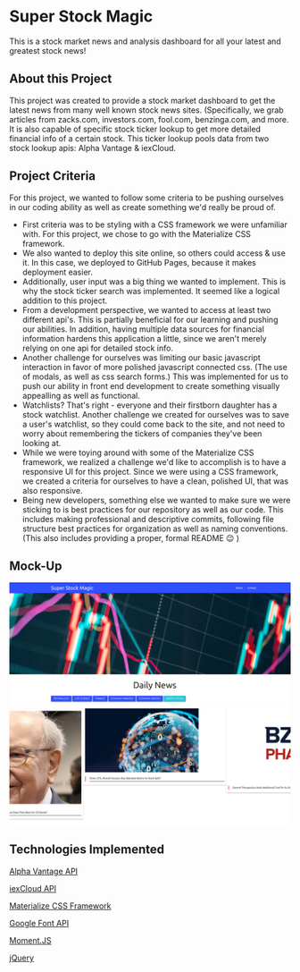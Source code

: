 # **Super Stock Magic**
This is a stock market news and analysis dashboard for all your latest and greatest stock news!

## **About this Project**
This project was created to provide a stock market dashboard to get the latest news from many well known stock news sites. (Specifically, we grab articles from zacks.com, investors.com, fool.com, benzinga.com, and more. It is also capable of specific stock ticker lookup to get more detailed financial info of a certain stock. This ticker lookup pools data from two stock lookup apis: Alpha Vantage & iexCloud.

## **Project Criteria**
For this project, we wanted to follow some criteria to be pushing ourselves in our coding ability as well as create something we'd really be proud of.

- First criteria was to be styling with a CSS framework we were unfamiliar with. For this project, we chose to go with the Materialize CSS framework.
- We also wanted to deploy this site online, so others could access & use it. In this case, we deployed to GitHub Pages, because it makes deployment easier.
- Additionally, user input was a big thing we wanted to implement. This is why the stock ticker search was implemented. It seemed like a logical addition to this project.
- From a development perspective, we wanted to access at least two different api's. This is partially beneficial for our learning and pushing our abilities. In addition, having multiple data sources for financial information hardens this application a little, since we aren't merely relying on one api for detailed stock info.
- Another challenge for ourselves was limiting our basic javascript interaction in favor of more polished javascript connected css. (The use of modals, as well as css search forms.) This was implemented for us to push our ability in front end development to create something visually appealling as well as functional.
- Watchlists? That's right - everyone and their firstborn daughter has a stock watchlist. Another challenge we created for ourselves was to save a user's watchlist, so they could come back to the site, and not need to worry about remembering the tickers of companies they've been looking at. 
- While we were toying around with some of the Materialize CSS framework, we realized a challenge we'd like to accomplish is to have a responsive UI for this project. Since we were using a CSS framework, we created a criteria for ourselves to have a clean, polished UI, that was also responsive.
- Being new developers, something else we wanted to make sure we were sticking to is best practices for our repository as well as our code. This includes making professional and descriptive commits, following file structure best practices for organization as well as naming conventions. (This also includes providing a proper, formal README :wink: )

## Mock-Up
![screenshot of site](img/screenshot.png) <!-- insert screenshot!! -->

## Technologies Implemented
[Alpha Vantage API](https://www.alphavantage.co/)

[iexCloud API](https://www.iexcloud.io/)

[Materialize CSS Framework](https://materializecss.com/)

[Google Font API](https://developers.google.com/fonts/docs/getting_started)

[Moment.JS](https://momentjs.com/)

[jQuery](https://jquery.com/)